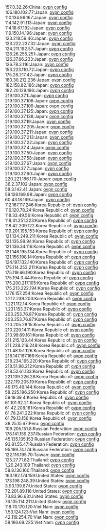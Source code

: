 157.0.32.26:China: [ovpn config](vpn/157_0_32_26.ovpn)  
106.180.102.77:Japan: [ovpn config](vpn/106_180_102_77.ovpn)  
110.134.86.167:Japan: [ovpn config](vpn/110_134_86_167.ovpn)  
114.142.91.113:Japan: [ovpn config](vpn/114_142_91_113.ovpn)  
114.18.67.192:Japan: [ovpn config](vpn/114_18_67_192.ovpn)  
119.150.14.196:Japan: [ovpn config](vpn/119_150_14_196.ovpn)  
123.218.59.46:Japan: [ovpn config](vpn/123_218_59_46.ovpn)  
123.222.237.32:Japan: [ovpn config](vpn/123_222_237_32.ovpn)  
124.211.192.57:Japan: [ovpn config](vpn/124_211_192_57.ovpn)  
126.26.255.251:Japan: [ovpn config](vpn/126_26_255_251.ovpn)  
126.37.66.233:Japan: [ovpn config](vpn/126_37_66_233.ovpn)  
126.78.3.116:Japan: [ovpn config](vpn/126_78_3_116.ovpn)  
153.223.110.72:Japan: [ovpn config](vpn/153_223_110_72.ovpn)  
175.28.217.42:Japan: [ovpn config](vpn/175_28_217_42.ovpn)  
180.30.212.236:Japan: [ovpn config](vpn/180_30_212_236.ovpn)  
182.158.82.186:Japan: [ovpn config](vpn/182_158_82_186.ovpn)  
182.20.129.196:Japan: [ovpn config](vpn/182_20_129_196.ovpn)  
219.100.37.1:Japan: [ovpn config](vpn/219_100_37_1.ovpn)  
219.100.37.108:Japan: [ovpn config](vpn/219_100_37_108.ovpn)  
219.100.37.109:Japan: [ovpn config](vpn/219_100_37_109.ovpn)  
219.100.37.125:Japan: [ovpn config](vpn/219_100_37_125.ovpn)  
219.100.37.138:Japan: [ovpn config](vpn/219_100_37_138.ovpn)  
219.100.37.19:Japan: [ovpn config](vpn/219_100_37_19.ovpn)  
219.100.37.205:Japan: [ovpn config](vpn/219_100_37_205.ovpn)  
219.100.37.211:Japan: [ovpn config](vpn/219_100_37_211.ovpn)  
219.100.37.213:Japan: [ovpn config](vpn/219_100_37_213.ovpn)  
219.100.37.22:Japan: [ovpn config](vpn/219_100_37_22.ovpn)  
219.100.37.4:Japan: [ovpn config](vpn/219_100_37_4.ovpn)  
219.100.37.50:Japan: [ovpn config](vpn/219_100_37_50.ovpn)  
219.100.37.58:Japan: [ovpn config](vpn/219_100_37_58.ovpn)  
219.100.37.67:Japan: [ovpn config](vpn/219_100_37_67.ovpn)  
219.100.37.7:Japan: [ovpn config](vpn/219_100_37_7.ovpn)  
219.100.37.90:Japan: [ovpn config](vpn/219_100_37_90.ovpn)  
220.221.186.170:Japan: [ovpn config](vpn/220_221_186_170.ovpn)  
36.2.37.102:Japan: [ovpn config](vpn/36_2_37_102.ovpn)  
58.3.142.41:Japan: [ovpn config](vpn/58_3_142_41.ovpn)  
59.128.169.98:Japan: [ovpn config](vpn/59_128_169_98.ovpn)  
60.43.18.169:Japan: [ovpn config](vpn/60_43_18_169.ovpn)  
112.167.117.246:Korea Republic of: [ovpn config](vpn/112_167_117_246.ovpn)  
116.120.78.24:Korea Republic of: [ovpn config](vpn/116_120_78_24.ovpn)  
118.33.49.56:Korea Republic of: [ovpn config](vpn/118_33_49_56.ovpn)  
118.41.251.223:Korea Republic of: [ovpn config](vpn/118_41_251_223.ovpn)  
118.42.209.122:Korea Republic of: [ovpn config](vpn/118_42_209_122.ovpn)  
119.201.195.153:Korea Republic of: [ovpn config](vpn/119_201_195_153.ovpn)  
121.134.249.211:Korea Republic of: [ovpn config](vpn/121_134_249_211.ovpn)  
121.135.99.94:Korea Republic of: [ovpn config](vpn/121_135_99_94.ovpn)  
121.136.34.116:Korea Republic of: [ovpn config](vpn/121_136_34_116.ovpn)  
121.146.195.134:Korea Republic of: [ovpn config](vpn/121_146_195_134.ovpn)  
121.156.198.14:Korea Republic of: [ovpn config](vpn/121_156_198_14.ovpn)  
124.197.132.140:Korea Republic of: [ovpn config](vpn/124_197_132_140.ovpn)  
175.114.253.211:Korea Republic of: [ovpn config](vpn/175_114_253_211.ovpn)  
175.119.66.190:Korea Republic of: [ovpn config](vpn/175_119_66_190.ovpn)  
175.194.3.44:Korea Republic of: [ovpn config](vpn/175_194_3_44.ovpn)  
175.200.217.105:Korea Republic of: [ovpn config](vpn/175_200_217_105.ovpn)  
175.213.222.194:Korea Republic of: [ovpn config](vpn/175_213_222_194.ovpn)  
1.176.157.254:Korea Republic of: [ovpn config](vpn/1_176_157_254.ovpn)  
1.212.239.203:Korea Republic of: [ovpn config](vpn/1_212_239_203.ovpn)  
1.221.112.14:Korea Republic of: [ovpn config](vpn/1_221_112_14.ovpn)  
1.231.153.37:Korea Republic of: [ovpn config](vpn/1_231_153_37.ovpn)  
203.253.76.87:Korea Republic of: [ovpn config](vpn/203_253_76_87.ovpn)  
203.253.76.87:Korea Republic of: [ovpn config](vpn/203_253_76_87.ovpn)  
210.205.28.15:Korea Republic of: [ovpn config](vpn/210_205_28_15.ovpn)  
210.220.14.11:Korea Republic of: [ovpn config](vpn/210_220_14_11.ovpn)  
210.99.69.161:Korea Republic of: [ovpn config](vpn/210_99_69_161.ovpn)  
211.215.123.44:Korea Republic of: [ovpn config](vpn/211_215_123_44.ovpn)  
211.228.219.248:Korea Republic of: [ovpn config](vpn/211_228_219_248.ovpn)  
211.48.151.126:Korea Republic of: [ovpn config](vpn/211_48_151_126.ovpn)  
218.147.167.166:Korea Republic of: [ovpn config](vpn/218_147_167_166.ovpn)  
218.234.165.220:Korea Republic of: [ovpn config](vpn/218_234_165_220.ovpn)  
218.51.98.212:Korea Republic of: [ovpn config](vpn/218_51_98_212.ovpn)  
218.52.61.133:Korea Republic of: [ovpn config](vpn/218_52_61_133.ovpn)  
221.139.226.28:Korea Republic of: [ovpn config](vpn/221_139_226_28.ovpn)  
222.119.205.19:Korea Republic of: [ovpn config](vpn/222_119_205_19.ovpn)  
49.175.49.144:Korea Republic of: [ovpn config](vpn/49_175_49_144.ovpn)  
58.225.196.250:Korea Republic of: [ovpn config](vpn/58_225_196_250.ovpn)  
59.19.39.4:Korea Republic of: [ovpn config](vpn/59_19_39_4.ovpn)  
61.101.92.21:Korea Republic of: [ovpn config](vpn/61_101_92_21.ovpn)  
61.42.208.181:Korea Republic of: [ovpn config](vpn/61_42_208_181.ovpn)  
61.78.241.222:Korea Republic of: [ovpn config](vpn/61_78_241_222.ovpn)  
61.79.13.156:Korea Republic of: [ovpn config](vpn/61_79_13_156.ovpn)  
38.25.15.67:Peru: [ovpn config](vpn/38_25_15_67.ovpn)  
109.205.151.8:Russian Federation: [ovpn config](vpn/109_205_151_8.ovpn)  
178.141.159.237:Russian Federation: [ovpn config](vpn/178_141_159_237.ovpn)  
45.135.135.153:Russian Federation: [ovpn config](vpn/45_135_135_153.ovpn)  
93.81.55.47:Russian Federation: [ovpn config](vpn/93_81_55_47.ovpn)  
95.189.74.174:Russian Federation: [ovpn config](vpn/95_189_74_174.ovpn)  
122.116.195.70:Taiwan: [ovpn config](vpn/122_116_195_70.ovpn)  
125.27.71.82:Thailand: [ovpn config](vpn/125_27_71_82.ovpn)  
1.20.243.109:Thailand: [ovpn config](vpn/1_20_243_109.ovpn)  
58.8.136.160:Thailand: [ovpn config](vpn/58_8_136_160.ovpn)  
163.182.174.159:United States: [ovpn config](vpn/163_182_174_159.ovpn)  
173.198.248.39:United States: [ovpn config](vpn/173_198_248_39.ovpn)  
3.93.139.87:United States: [ovpn config](vpn/3_93_139_87.ovpn)  
72.201.89.118:United States: [ovpn config](vpn/72_201_89_118.ovpn)  
73.83.96.63:United States: [ovpn config](vpn/73_83_96_63.ovpn)  
76.135.114.211:United States: [ovpn config](vpn/76_135_114_211.ovpn)  
118.70.170.120:Viet Nam: [ovpn config](vpn/118_70_170_120.ovpn)  
1.53.124.123:Viet Nam: [ovpn config](vpn/1_53_124_123.ovpn)  
42.119.254.70:Viet Nam: [ovpn config](vpn/42_119_254_70.ovpn)  
58.186.69.225:Viet Nam: [ovpn config](vpn/58_186_69_225.ovpn)  
